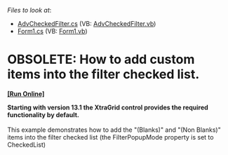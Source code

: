 <!-- default file list -->
*Files to look at*:

* [AdvCheckedFilter.cs](./CS/BlanksObjectInFilter/AdvCheckedFilter.cs) (VB: [AdvCheckedFilter.vb](./VB/BlanksObjectInFilter/AdvCheckedFilter.vb))
* [Form1.cs](./CS/BlanksObjectInFilter/Form1.cs) (VB: [Form1.vb](./VB/BlanksObjectInFilter/Form1.vb))
<!-- default file list end -->
# OBSOLETE: How to add custom items into the filter checked list.
<!-- run online -->
**[[Run Online]](https://codecentral.devexpress.com/e3129)**
<!-- run online end -->


<p><strong>Starting with version 1</strong><strong>3</strong><strong>.1 the Xtra</strong><strong>Grid control provides the required functionality by default.</strong><strong><br />
</strong><br />
This example demonstrates how to add the "(Blanks)" and "(Non Blanks)" items into the filter checked list (the FilterPopupMode property is set to CheckedList)</p><p></p>

<br/>


